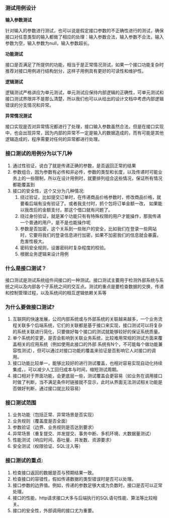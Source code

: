### 测试用例设计  

**输入参数测试**

针对输入的参数进行测试，也可以说是假定接口参数的不正确性进行的测试，确保接口对任意类型的输入都做了相应的处理：输入参数合法，输入参数不合法，输入参数为空，输入参数为null，输入参数超长。

**功能测试**

接口是否满足了所提供的功能，相当于是正常情况测试，如果一个接口功能复杂时推荐对接口用例进行结构划分，这样子用例具有更好的可读性和维护性。

**逻辑测试**

逻辑测试严格讲应为单元测试，单元测试应保持内部逻辑的正确性，可单元测试和接口测试界限并不是那么清楚，所以我们也可以从给出的设计文档中考虑内部逻辑错误的分支情况和异常。

**异常情况测试**

接口实现是否对异常情况都进行了处理，接口输入参数虽然合法，但是在接口实现中，也会出现异常，因为内部的异常不一定是输入的数据造成的，而有可能是其他逻辑造成的，程序需要对任何的异常都进行处理。

### 接口测试的用例分为以下几种

1. 通过性验证，说白了就是传递正确的参数，是否返回正常的结果
2. 参数组合，因为参数有必传和非必传，参数的类型和长度，以及传递时可能业务上的一些限制，所以在设计用例时，就要排列组合这些情况，保证所有情况都能覆盖到
3. 接口的安全性，这个又分为几种情况:   
   1. 绕过验证，比如提交订单时，在传递商品价格参数时，修改商品价格，就要看后端有没有验证了。或者我支付时，抓个包将订单金额一改，   如果能以我改后的金额支付，那这个借口就有问题了。
   2. 绕过身份验证，就是某个功能只有有特殊权限的用户才能操作，那我传递一个普通的用户，是不是也能操作呢
   3. 参数是否加密，这个关系到一些账户的安全，比如我们在登录一些网站时，它要将我们的登录信息进行加密，如果不加密我们的信息就会暴露，危害性极大。
   4. 密码安全规则，设置密码时复杂程度的校验。
   5. 根据业务逻辑来设计用例

### 什么是接口测试？
接口测试是测试系统组件间接口的一种测试。接口测试主要用于检测外部系统与系统之间以及内部各个子系统之间的交互点。测试的重点是要检查数据的交换，传递和控制管理过程，以及系统间的相互逻辑依赖关系等

### 为什么要做接口测试?
1. 互联网的快速发展，公司内部系统或与外部系统的关联越来越多，一个业务流程关联多个后端系统，它们的关联都是基于接口来实现，接口测试可以将复杂的系统关联进行简化，只要做好每个接口的测试就能够较好的保证系统质量。
2. 单个系统的变更，是否会影响到关联业务系统，比较难用常规的测试方面来覆盖相关的应用系统（例如使用此接口的外部 系统有N个，不可能每个做功能兼容性测试），但可以通过对接口功能的覆盖来验证是否影响它人对接口的调用。
3. 接口功能比较单一，能够比较好的进行测试覆盖，也相对容易实现自动化持续集成，，可以减少人工回归成本与时间，缩短测试周期。
4. 接口相对于界面功能，会更底层一些，测试覆盖会更容易（如业务在调用接口时做了判断，当不满足条件时链接就不显示，此时从界面无法测试相关功能是否做好判断，通过接口就比较容易）

### 接口测试范围
1. 业务功能（包括正常、异常场景是否实现）
2. 业务规则（覆盖度是否全面）
3. 参数验证（边界、业务规则是否达到要求）
4. 异常场景（重复提交、并发提交、事务中断、多机环境、大数据量测试）
5. 性能测试（响应时间、吞吐量、并发数、资源要求）
6. 安全测试（权限验证、SQL注入等）

### 接口测试的重点:
1. 检查接口返回的数据是否与预期结果一致。
2. 检查接口的容错性，假如传递数据的类型错误时是否可以处理。
3. 接口参数的边界值。例如，传递的参数足够大或为负数时，接口是否可以正常处理。
4. 接口的性能，http请求接口大多与后端执行的SQL语句性能、算法等比较相关。
5. 接口的安全性，外部调用的接口尤为重要。

